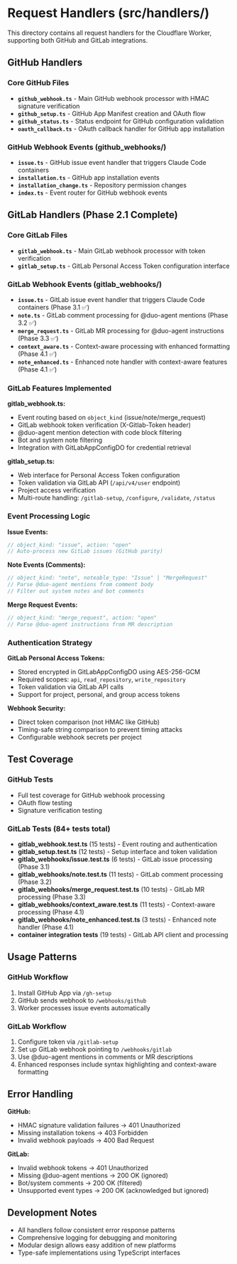 # Request Handlers (src/handlers/)

This directory contains all request handlers for the Cloudflare Worker, supporting both GitHub and GitLab integrations.

## GitHub Handlers

### Core GitHub Files
- **`github_webhook.ts`** - Main GitHub webhook processor with HMAC signature verification
- **`github_setup.ts`** - GitHub App Manifest creation and OAuth flow
- **`github_status.ts`** - Status endpoint for GitHub configuration validation
- **`oauth_callback.ts`** - OAuth callback handler for GitHub app installation

### GitHub Webhook Events (github_webhooks/)
- **`issue.ts`** - GitHub issue event handler that triggers Claude Code containers
- **`installation.ts`** - GitHub app installation events
- **`installation_change.ts`** - Repository permission changes
- **`index.ts`** - Event router for GitHub webhook events

## GitLab Handlers (Phase 2.1 Complete)

### Core GitLab Files
- **`gitlab_webhook.ts`** - Main GitLab webhook processor with token verification
- **`gitlab_setup.ts`** - GitLab Personal Access Token configuration interface

### GitLab Webhook Events (gitlab_webhooks/)
- **`issue.ts`** - GitLab issue event handler that triggers Claude Code containers (Phase 3.1 ✅)
- **`note.ts`** - GitLab comment processing for @duo-agent mentions (Phase 3.2 ✅)
- **`merge_request.ts`** - GitLab MR processing for @duo-agent instructions (Phase 3.3 ✅)
- **`context_aware.ts`** - Context-aware processing with enhanced formatting (Phase 4.1 ✅)
- **`note_enhanced.ts`** - Enhanced note handler with context-aware features (Phase 4.1 ✅)

### GitLab Features Implemented

**gitlab_webhook.ts:**
- Event routing based on `object_kind` (issue/note/merge_request)
- GitLab webhook token verification (X-Gitlab-Token header)
- @duo-agent mention detection with code block filtering
- Bot and system note filtering
- Integration with GitLabAppConfigDO for credential retrieval

**gitlab_setup.ts:**
- Web interface for Personal Access Token configuration
- Token validation via GitLab API (`/api/v4/user` endpoint)
- Project access verification
- Multi-route handling: `/gitlab-setup`, `/configure`, `/validate`, `/status`

### Event Processing Logic

**Issue Events:**
```typescript
// object_kind: "issue", action: "open"
// Auto-process new GitLab issues (GitHub parity)
```

**Note Events (Comments):**
```typescript
// object_kind: "note", noteable_type: "Issue" | "MergeRequest"
// Parse @duo-agent mentions from comment body
// Filter out system notes and bot comments
```

**Merge Request Events:**
```typescript
// object_kind: "merge_request", action: "open"
// Parse @duo-agent instructions from MR description
```

### Authentication Strategy

**GitLab Personal Access Tokens:**
- Stored encrypted in GitLabAppConfigDO using AES-256-GCM
- Required scopes: `api`, `read_repository`, `write_repository`
- Token validation via GitLab API calls
- Support for project, personal, and group access tokens

**Webhook Security:**
- Direct token comparison (not HMAC like GitHub)
- Timing-safe string comparison to prevent timing attacks
- Configurable webhook secrets per project

## Test Coverage

### GitHub Tests
- Full test coverage for GitHub webhook processing
- OAuth flow testing
- Signature verification testing

### GitLab Tests (84+ tests total)
- **gitlab_webhook.test.ts** (15 tests) - Event routing and authentication
- **gitlab_setup.test.ts** (12 tests) - Setup interface and token validation
- **gitlab_webhooks/issue.test.ts** (6 tests) - GitLab issue processing (Phase 3.1)
- **gitlab_webhooks/note.test.ts** (11 tests) - GitLab comment processing (Phase 3.2)
- **gitlab_webhooks/merge_request.test.ts** (10 tests) - GitLab MR processing (Phase 3.3)
- **gitlab_webhooks/context_aware.test.ts** (11 tests) - Context-aware processing (Phase 4.1)
- **gitlab_webhooks/note_enhanced.test.ts** (3 tests) - Enhanced note handler (Phase 4.1)
- **container integration tests** (19 tests) - GitLab API client and processing

## Usage Patterns

### GitHub Workflow
1. Install GitHub App via `/gh-setup`
2. GitHub sends webhook to `/webhooks/github`
3. Worker processes issue events automatically

### GitLab Workflow
1. Configure token via `/gitlab-setup`
2. Set up GitLab webhook pointing to `/webhooks/gitlab`
3. Use @duo-agent mentions in comments or MR descriptions
4. Enhanced responses include syntax highlighting and context-aware formatting

## Error Handling

**GitHub:**
- HMAC signature validation failures → 401 Unauthorized
- Missing installation tokens → 403 Forbidden
- Invalid webhook payloads → 400 Bad Request

**GitLab:**
- Invalid webhook tokens → 401 Unauthorized
- Missing @duo-agent mentions → 200 OK (ignored)
- Bot/system comments → 200 OK (filtered)
- Unsupported event types → 200 OK (acknowledged but ignored)

## Development Notes

- All handlers follow consistent error response patterns
- Comprehensive logging for debugging and monitoring
- Modular design allows easy addition of new platforms
- Type-safe implementations using TypeScript interfaces
